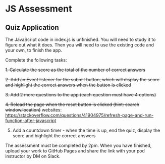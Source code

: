# JS Assessment

## Quiz Application

The JavaScript code in index.js is unfinished. You will need to study it to figure out what it does. Then you will need to use the existing code and your own, to finish the app.

Complete the following tasks:

~~1. Calculate the score as the total of the number of correct answers~~

~~2. Add an Event listener for the submit button, which will display the score and highlight the correct answers when the button is clicked~~

~~3. Add 2 more questions to the app (each question must have 4 options)~~

~~4. Reload the page when the reset button is clicked (hint: search window.location)~~
    websites: https://stackoverflow.com/questions/41904975/refresh-page-and-run-function-after-javascript

5. Add a countdown timer - when the time is up, end the quiz, display the score and highlight the correct answers

The assessment must be completed by 2pm. When you have finished, upload your work to GitHub Pages and share the link with your
pod instructor by DM on Slack.
